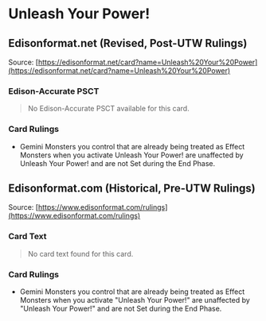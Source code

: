 # Unleash Your Power!

## Edisonformat.net (Revised, Post-UTW Rulings)

Source: [https://edisonformat.net/card?name=Unleash%20Your%20Power](https://edisonformat.net/card?name=Unleash%20Your%20Power)

### Edison-Accurate PSCT

> No Edison-Accurate PSCT available for this card.

### Card Rulings

*   Gemini Monsters you control that are already being treated as Effect Monsters when you activate Unleash Your Power! are unaffected by Unleash Your Power! and are not Set during the End Phase.


## Edisonformat.com (Historical, Pre-UTW Rulings)

Source: [https://www.edisonformat.com/rulings](https://www.edisonformat.com/rulings)

### Card Text

> No card text found for this card.

### Card Rulings

*   Gemini Monsters you control that are already being treated as Effect Monsters when you activate "Unleash Your Power!" are unaffected by "Unleash Your Power!" and are not Set during the End Phase.


